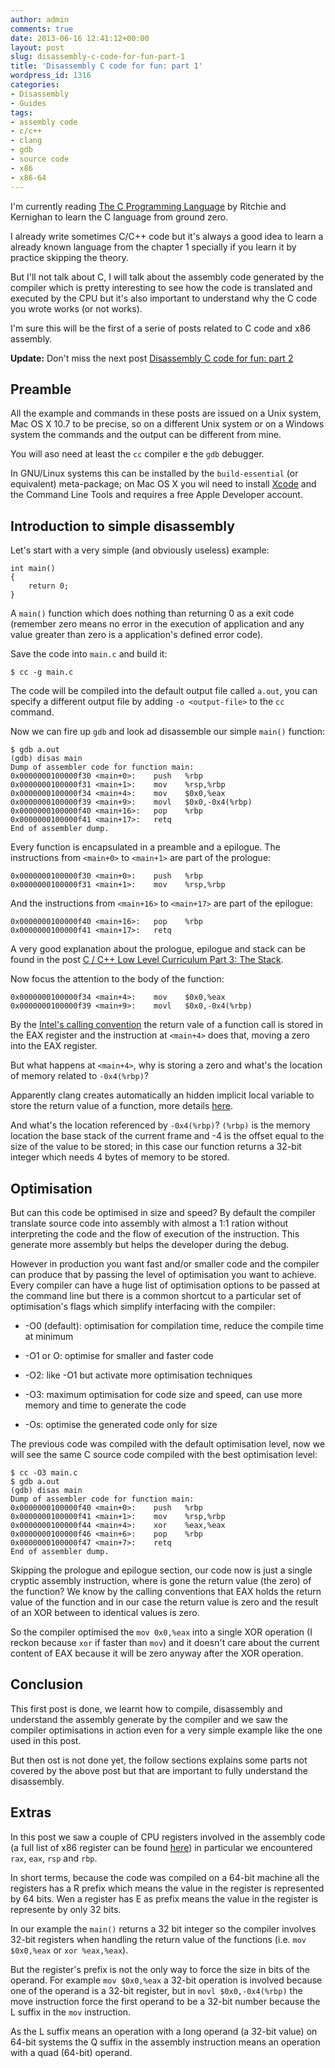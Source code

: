 ```yaml
---
author: admin
comments: true
date: 2013-06-16 12:41:12+00:00
layout: post
slug: disassembly-c-code-for-fun-part-1
title: 'Disassembly C code for fun: part 1'
wordpress_id: 1316
categories:
- Disassembly
- Guides
tags:
- assembly code
- c/c++
- clang
- gdb
- source code
- x86
- x86-64
---
```


I'm currently reading [The C Programming Language](http://en.wikipedia.org/wiki/The_C_Programming_Language) by Ritchie and Kernighan to learn the C language from ground zero.

I already write sometimes C/C++ code but it's always a good idea to learn a already known language from the chapter 1 specially if you learn it by practice skipping the theory.

But I'll not talk about C, I will talk about the assembly code generated by the compiler which is pretty interesting to see how the code is translated and executed by the CPU but it's also important to understand why the C code you wrote works (or not works).

I'm sure this will be the first of a serie of posts related to C code and x86 assembly.

**Update:** Don't miss the next post [Disassembly C code for fun: part 2](http://www.expobrain.net/2013/06/19/disassembly-c-code-for-fun-part-2/)

<!-- more -->



## Preamble



All the example and commands in these posts are issued on a Unix system, Mac OS X 10.7 to be precise, so on a different Unix system or on a Windows system the commands and the output can be different from mine.

You will aso need at least the `cc` compiler e the `gdb` debugger.

In GNU/Linux systems this can be installed by the `build-essential` (or equivalent) meta-package; on Mac OS X you wil need to install [Xcode](https://developer.apple.com/xcode/) and the Command Line Tools and requires a free Apple Developer account.



## Introduction to simple disassembly



Let's start with a very simple (and obviously useless) example:




    int main()
    {
        return 0;
    }




A `main()` function which does nothing than returning 0 as a exit code (remember zero means no error in the execution of application and any value greater than zero is a application's defined error code).

Save the code into `main.c` and build it:




    $ cc -g main.c




The code will be compiled into the default output file called `a.out`, you can specify a different output file by adding `-o <output-file>` to the `cc` command.

Now we can fire up `gdb` and look ad disassemble our simple `main()` function:




    $ gdb a.out
    (gdb) disas main
    Dump of assembler code for function main:
    0x0000000100000f30 <main+0>:    push   %rbp
    0x0000000100000f31 <main+1>:    mov    %rsp,%rbp
    0x0000000100000f34 <main+4>:    mov    $0x0,%eax
    0x0000000100000f39 <main+9>:    movl   $0x0,-0x4(%rbp)
    0x0000000100000f40 <main+16>:   pop    %rbp
    0x0000000100000f41 <main+17>:   retq
    End of assembler dump.




Every function is encapsulated in a preamble and a epilogue. The instructions from `<main+0>` to `<main+1>` are part of the prologue:




    0x0000000100000f30 <main+0>:    push   %rbp
    0x0000000100000f31 <main+1>:    mov    %rsp,%rbp




And the instructions from `<main+16>` to `<main+17>` are part of the epilogue:




    0x0000000100000f40 <main+16>:   pop    %rbp
    0x0000000100000f41 <main+17>:   retq




A very good explanation about the prologue, epilogue and stack can be found in the post [C / C++ Low Level Curriculum Part 3: The Stack](http://web.archive.org/web/20140719092417/http://www.altdev.co/2011/12/14/c-c-low-level-curriculum-part-3-the-stack/).

Now focus the attention to the body of the function:




    0x0000000100000f34 <main+4>:    mov    $0x0,%eax
    0x0000000100000f39 <main+9>:    movl   $0x0,-0x4(%rbp)




By the [Intel's calling convention](http://en.wikipedia.org/wiki/X86_calling_conventions#Intel_ABI) the return vale of a function call is stored in the EAX register and the instruction at `<main+4>` does that, moving a zero into the EAX register.

But what happens at `<main+4>`, why is storing a zero and what's the location of memory related to `-0x4(%rbp)`?

Apparently clang creates automatically an hidden implicit local variable to store the return value of a function, more details [here](http://lists.cs.uiuc.edu/pipermail/cfe-dev/2012-February/019767.html).

And what's the location referenced by `-0x4(%rbp)`? `(%rbp)` is the memory location the base stack of the current frame and -4 is the offset equal to the size of the value to be stored; in this case our function returns a 32-bit integer which needs 4 bytes of memory to be stored.



## Optimisation



But can this code be optimised in size and speed? By default the compiler translate source code into assembly with almost a 1:1 ration without interpreting the code and the flow of execution of the instruction. This generate more assembly but helps the developer during the debug.

However in production you want fast and/or smaller code and the compiler can produce that by passing the level of optimisation you want to achieve. Every compiler can have a huge list of optimisation options to be passed at the command line but there is a common shortcut to a particular set of optimisation's flags which simplify interfacing with the compiler:





  * -O0 (default): optimisation for compilation time, reduce the compile time at minimum


  * -O1 or O: optimise for smaller and faster code


  * -O2: like -O1 but activate more optimisation techniques


  * -O3: maximum optimisation for code size and speed, can use more memory and time to generate the code


  * -Os: optimise the generated code only for size



The previous code was compiled with the default optimisation level, now we will see the same C source code compiled with the best optimisation level:




    $ cc -O3 main.c
    $ gdb a.out
    (gdb) disas main
    Dump of assembler code for function main:
    0x0000000100000f40 <main+0>:    push   %rbp
    0x0000000100000f41 <main+1>:    mov    %rsp,%rbp
    0x0000000100000f44 <main+4>:    xor    %eax,%eax
    0x0000000100000f46 <main+6>:    pop    %rbp
    0x0000000100000f47 <main+7>:    retq
    End of assembler dump.




Skipping the prologue and epilogue section, our code now is just a single cryptic assembly instruction, where is gone the return value (the zero) of the function? We know by the calling conventions that EAX holds the return value of the function and in our case the return value is zero and the result of an XOR between to identical values is zero.

So the compiler optimised the `mov 0x0,%eax` into a single XOR operation (I reckon because `xor` if faster than `mov`) and it doesn't care about the current content of EAX because it will be zero anyway after the XOR operation.



## Conclusion



This first post is done, we learnt how to compile, disassembly and understand the assembly generate by the compiler and we saw the compiler optimisations in action even for a very simple example like the one used in this post.

But then ost is not done yet, the follow sections explains some parts not covered by the above post but that are important to fully understand the disassembly.



## Extras



In this post we saw a couple of CPU registers involved in the assembly code (a full list of x86 register can be found [here](http://en.wikipedia.org/wiki/X86#x86_registers)) in particular we encountered `rax`, `eax`, `rsp` and `rbp`.

In short terms, because the code was compiled on a 64-bit machine all the registers has a R prefix which means the value in the register is represented by 64 bits. Wen a register has E as prefix means the value in the register is represente by only 32 bits.

In our example the `main()` returns a 32 bit integer so the compiler involves 32-bit registers when handling the return value of the functions (i.e. `mov $0x0,%eax` or `xor %eax,%eax`).

But the register's prefix is not the only way to force the size in bits of the operand. For example `mov $0x0,%eax` a 32-bit operation is involved because one of the operand is a 32-bit register, but in `movl $0x0,-0x4(%rbp)` the move instruction force the first operand to be a 32-bit number because the L suffix in the `mov` instruction.

As the L suffix means an operation with a long operand (a 32-bit value) on 64-bit systems the Q suffix in the assembly instruction means an operation with a quad (64-bit) operand.
